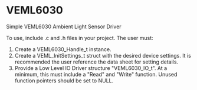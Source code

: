 # VEML6030

Simple VEML6030 Ambient Light Sensor Driver

To use, include .c and .h files in your project.
The user must:
1. Create a VEML6030_Handle_t instance.
2. Create a VEML_InitSettings_t struct with the desired device settings. It is recommended the user reference the data sheet for setting details.
3. Provide a Low Level IO Driver structure "VEML6030_IO_t". At a minimum, this must include a "Read" and "Write" function. Unused function pointers should be set to NULL.
